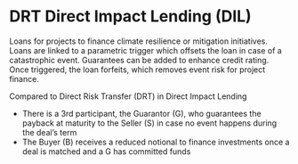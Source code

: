 # DRT Direct Impact Lending (DIL)

Loans for projects to finance climate resilience or mitigation initiatives. Loans are linked to a parametric trigger which offsets the loan in case of a catastrophic event. Guarantees can be added to enhance credit rating. Once triggered, the loan forfeits, which removes event risk for project finance.

Compared to Direct Risk Transfer (DRT) in Direct Impact Lending

* There is a 3rd participant, the Guarantor (G), who guarantees the payback at maturity to the Seller (S) in case no event happens during the deal’s term
* The Buyer (B) receives a reduced notional to finance investments once a deal is matched and a G has committed funds

